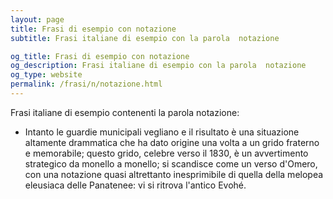 ```yaml
---
layout: page
title: Frasi di esempio con notazione 
subtitle: Frasi italiane di esempio con la parola  notazione

og_title: Frasi di esempio con notazione 
og_description: Frasi italiane di esempio con la parola  notazione
og_type: website
permalink: /frasi/n/notazione.html
---
```


Frasi italiane di esempio contenenti la parola notazione:


- Intanto le guardie municipali vegliano e il risultato è una situazione altamente drammatica che ha dato origine una volta a un grido fraterno e memorabile; questo grido, celebre verso il 1830, è un avvertimento strategico da monello a monello; si scandisce come un verso d'Omero, con una notazione quasi altrettanto inesprimibile di quella della melopea eleusiaca delle Panatenee: vi si ritrova l'antico Evohé.
